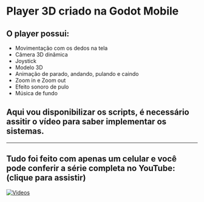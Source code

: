 # Player 3D criado na Godot Mobile

## O player possui:
- Movimentação com os dedos na tela
- Câmera 3D dinâmica
- Joystick
- Modelo 3D
- Animação de parado, andando, pulando e caindo
- Zoom in e Zoom out
- Efeito sonoro de pulo
- Música de fundo
## Aqui vou disponibilizar os scripts, é necessário assitir o vídeo para saber implementar os sistemas.
---------
## Tudo foi feito com apenas um celular e você pode conferir a série completa no YouTube: (clique para assistir)
[![Videos](https://i.ytimg.com/an_webp/bR8ZweuDtp8/mqdefault_6s.webp?du=3000&sqp=CIKOyLIG&rs=AOn4CLClzJ8b3S17UUGIjcBoWbDaDDNgQA)](https://www.youtube.com/watch?v=cylU8U_gKmY&list=PLbOzmtrVb7NZ_h28B4-eDqB4PHcZJkk_9&pp=iAQB "Videos")

